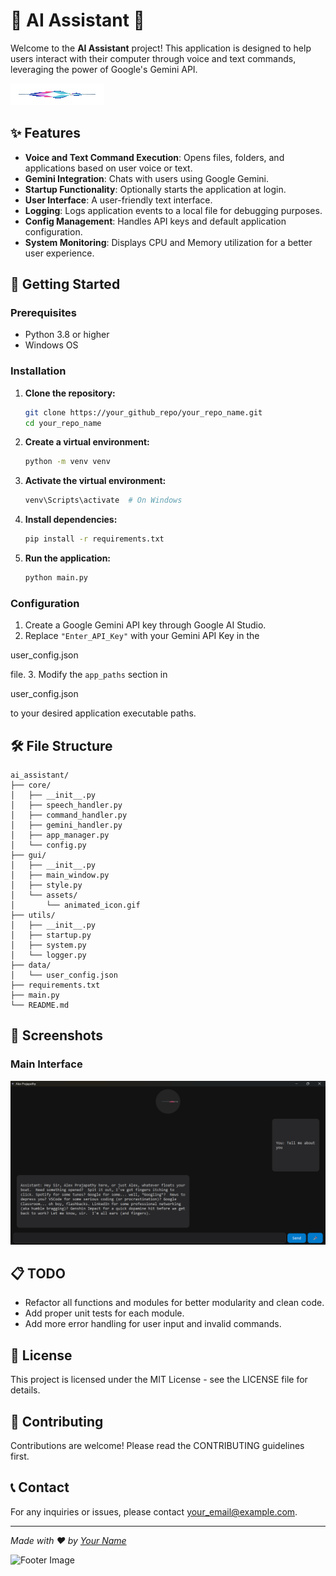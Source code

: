 # 🌟 AI Assistant 🌟

Welcome to the **AI Assistant** project! This application is designed to help users interact with their computer through voice and text commands, leveraging the power of Google's Gemini API.

![AI Assistant](gui/assets/animated_icon.gif)

## ✨ Features

- **Voice and Text Command Execution**: Opens files, folders, and applications based on user voice or text.
- **Gemini Integration**: Chats with users using Google Gemini.
- **Startup Functionality**: Optionally starts the application at login.
- **User Interface**: A user-friendly text interface.
- **Logging**: Logs application events to a local file for debugging purposes.
- **Config Management**: Handles API keys and default application configuration.
- **System Monitoring**: Displays CPU and Memory utilization for a better user experience.

## 🚀 Getting Started

### Prerequisites

- Python 3.8 or higher
- Windows OS

### Installation

1. **Clone the repository:**

    ```bash
    git clone https://your_github_repo/your_repo_name.git
    cd your_repo_name
    ```

2. **Create a virtual environment:**

    ```bash
    python -m venv venv
    ```

3. **Activate the virtual environment:**

    ```bash
    venv\Scripts\activate  # On Windows
    ```

4. **Install dependencies:**

    ```bash
    pip install -r requirements.txt
    ```

5. **Run the application:**

    ```bash
    python main.py
    ```

### Configuration

1. Create a Google Gemini API key through Google AI Studio.
2. Replace `"Enter_API_Key"` with your Gemini API Key in the 

user_config.json

 file.
3. Modify the `app_paths` section in 

user_config.json

 to your desired application executable paths.

## 🛠️ File Structure

```plaintext
ai_assistant/
├── core/
│   ├── __init__.py
│   ├── speech_handler.py
│   ├── command_handler.py
│   ├── gemini_handler.py
│   ├── app_manager.py
│   └── config.py
├── gui/
│   ├── __init__.py
│   ├── main_window.py
│   ├── style.py
│   └── assets/
│       └── animated_icon.gif
├── utils/
│   ├── __init__.py
│   ├── startup.py
│   ├── system.py
│   └── logger.py
├── data/
│   └── user_config.json
├── requirements.txt
├── main.py
└── README.md
```

## 📸 Screenshots

### Main Interface
![Main Interface](gui\assets\Screenshot.png)


## 📋 TODO

- Refactor all functions and modules for better modularity and clean code.
- Add proper unit tests for each module.
- Add more error handling for user input and invalid commands.

## 📄 License

This project is licensed under the MIT License - see the LICENSE file for details.

## 🤝 Contributing

Contributions are welcome! Please read the CONTRIBUTING guidelines first.

## 📞 Contact

For any inquiries or issues, please contact [your_email@example.com](mailto:atharva.a.date@gmail.com).

---

*Made with ❤️ by [Your Name](https://github.com/ADIITJ)*

![Footer Image](gui/assets/footer_image.png)
